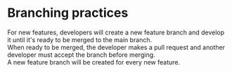 # Branching practices  

For new features, developers will create a new feature branch and develop it until it's ready to be merged to the main branch.  
When ready to be merged, the developer makes a pull request and another developer must accept the branch before merging.  
A new feature branch will be created for every new feature.  

